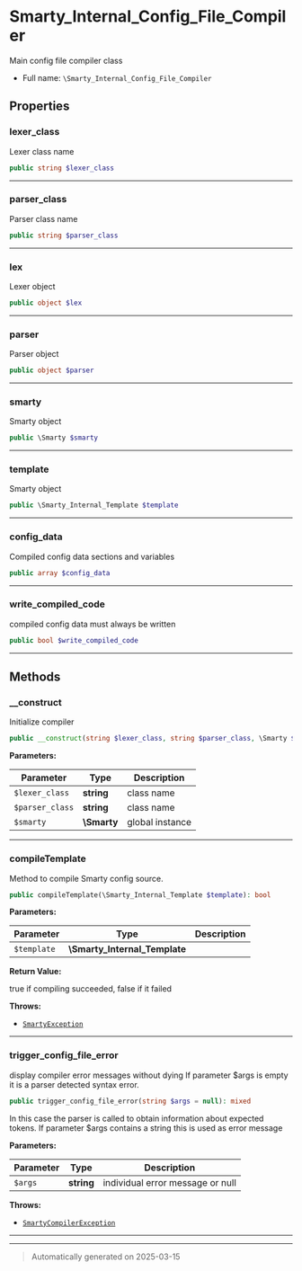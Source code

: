 
# Smarty_Internal_Config_File_Compiler

Main config file compiler class



* Full name: `\Smarty_Internal_Config_File_Compiler`



## Properties


### lexer_class

Lexer class name

```php
public string $lexer_class
```






***

### parser_class

Parser class name

```php
public string $parser_class
```






***

### lex

Lexer object

```php
public object $lex
```






***

### parser

Parser object

```php
public object $parser
```






***

### smarty

Smarty object

```php
public \Smarty $smarty
```






***

### template

Smarty object

```php
public \Smarty_Internal_Template $template
```






***

### config_data

Compiled config data sections and variables

```php
public array $config_data
```






***

### write_compiled_code

compiled config data must always be written

```php
public bool $write_compiled_code
```






***

## Methods


### __construct

Initialize compiler

```php
public __construct(string $lexer_class, string $parser_class, \Smarty $smarty): mixed
```








**Parameters:**

| Parameter | Type | Description |
|-----------|------|-------------|
| `$lexer_class` | **string** | class name |
| `$parser_class` | **string** | class name |
| `$smarty` | **\Smarty** | global instance |





***

### compileTemplate

Method to compile Smarty config source.

```php
public compileTemplate(\Smarty_Internal_Template $template): bool
```








**Parameters:**

| Parameter | Type | Description |
|-----------|------|-------------|
| `$template` | **\Smarty_Internal_Template** |  |


**Return Value:**

true if compiling succeeded, false if it failed



**Throws:**

- [`SmartyException`](./SmartyException.md)



***

### trigger_config_file_error

display compiler error messages without dying
If parameter $args is empty it is a parser detected syntax error.

```php
public trigger_config_file_error(string $args = null): mixed
```

In this case the parser is called to obtain information about expected tokens.
If parameter $args contains a string this is used as error message






**Parameters:**

| Parameter | Type | Description |
|-----------|------|-------------|
| `$args` | **string** | individual error message or null |




**Throws:**

- [`SmartyCompilerException`](./SmartyCompilerException.md)



***


***
> Automatically generated on 2025-03-15
